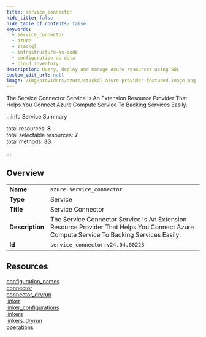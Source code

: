 ```yaml
---
title: service_connector
hide_title: false
hide_table_of_contents: false
keywords:
  - service_connector
  - azure
  - stackql
  - infrastructure-as-code
  - configuration-as-data
  - cloud inventory
description: Query, deploy and manage Azure resources using SQL
custom_edit_url: null
image: /img/providers/azure/stackql-azure-provider-featured-image.png
---
```


The Service Connector Service Is An Extension Resource Provider That Helps You Connect Azure Compute Service To Backing Services Easily.  
    
:::info Service Summary

<div class="row">
<div class="providerDocColumn">
<span>total resources:&nbsp;<b>8</b></span><br />
<span>total selectable resources:&nbsp;<b>7</b></span><br />
<span>total methods:&nbsp;<b>33</b></span><br />
</div>
</div>

:::

## Overview
<table><tbody>
<tr><td><b>Name</b></td><td><code>azure.service_connector</code></td></tr>
<tr><td><b>Type</b></td><td>Service</td></tr>
<tr><td><b>Title</b></td><td>Service Connector</td></tr>
<tr><td><b>Description</b></td><td>The Service Connector Service Is An Extension Resource Provider That Helps You Connect Azure Compute Service To Backing Services Easily.</td></tr>
<tr><td><b>Id</b></td><td><code>service_connector:v24.04.00223</code></td></tr>
</tbody></table>

## Resources
<div class="row">
<div class="providerDocColumn">
<a href="/providers/azure/service_connector/configuration_names/">configuration_names</a><br />
<a href="/providers/azure/service_connector/connector/">connector</a><br />
<a href="/providers/azure/service_connector/connector_dryrun/">connector_dryrun</a><br />
<a href="/providers/azure/service_connector/linker/">linker</a><br />
</div>
<div class="providerDocColumn">
<a href="/providers/azure/service_connector/linker_configurations/">linker_configurations</a><br />
<a href="/providers/azure/service_connector/linkers/">linkers</a><br />
<a href="/providers/azure/service_connector/linkers_dryrun/">linkers_dryrun</a><br />
<a href="/providers/azure/service_connector/operations/">operations</a><br />
</div>
</div>

